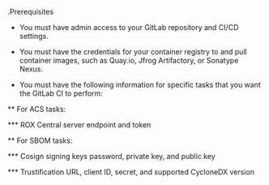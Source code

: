 .Prerequisites

* You must have admin access to your GitLab repository and CI/CD settings.

* You must have the credentials for your container registry to and pull container images, such as Quay.io, Jfrog Artifactory, or Sonatype Nexus. 

* You must have the following information for specific tasks that you want the GitLab CI to perform:

** For ACS tasks:

*** ROX Central server endpoint and token

** For SBOM tasks:

*** Cosign signing keys password, private key, and public key

*** Trustification URL, client ID, secret, and supported CycloneDX version
